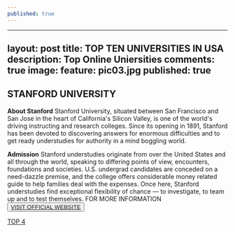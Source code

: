 ```yaml
---
published: true
---
```

---
layout: post
title: TOP TEN UNIVERSITIES IN USA
description: Top Online Uniersities
comments: true
image:
  feature: pic03.jpg
published: true
---
## STANFORD UNIVERSITY ##

**About Stanford**
Stanford University, situated between San Francisco and San Jose in the heart of California's Silicon Valley, is one of the world's driving instructing and research colleges. Since its opening in 1891, Stanford has been devoted to discovering answers for enormous difficulties and to get ready understudies for authority in a mind boggling world.

**Admission**
Stanford understudies originate from over the United States and all through the world, speaking to differing points of view, encounters, foundations and societies. U.S. undergrad candidates are conceded on a need-dazzle premise, and the college offers considerable money related guide to help families deal with the expenses. Once here, Stanford understudies find exceptional flexibility of chance — to investigate, to team up and to test themselves.
FOR MORE INFORMATION
<button><a href="http://www.stanford.edu/">VISIT OFFICIAL WEBSITE</a></button>

[TOP 4](/topten/top-online-uniersities4/)
